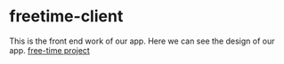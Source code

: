 # freetime-client
This is the front end work of our app. Here we can see the design of our app.
[free-time project](https://github.com/calvin-cs262-fall2020-teamD/freetime-project) 

